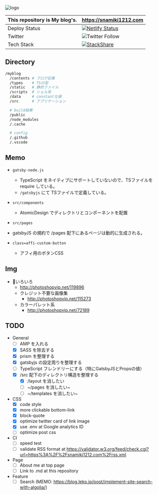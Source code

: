 ![logo](https://user-images.githubusercontent.com/26793088/71515007-85c29d80-28e4-11ea-970c-7c0d8f2093bd.png)


This repository is My blog's. | https://snamiki1212.com 
--|--
Deploy Status | [![Netlify Status](https://api.netlify.com/api/v1/badges/fce06c01-d793-4026-8a48-ef4946156434/deploy-status)](https://app.netlify.com/sites/snamiki1212/deploys)
Twitter | ![Twitter Follow](https://img.shields.io/twitter/follow/snamiki1212?style=social)
Tech Stack | [![StackShare](http://img.shields.io/badge/tech-stack-0690fa.svg?style=flat)](https://stackshare.io/snamiki1212/lunash)

## Directory

```sh
/myblog
  /contents # ブログ記事
  /types    # TSの型
  /static   # 静的ファイル
  /scripts  # シェル系
  /data     # constantな値
  /src      # アプリケーション

  # build結果
  /public
  /node_modules
  /.cache

  # config
  /.github
  /.vscode
```
## Memo

- `gatsby-node.js`
  - TypeScript をネイティブにサポートしていないので、TSファイルをrequire している。
  - `/gatsbyjs` にて TSファイルで定義している。

- `src/components`
  - AtomicDesign でディレクトリとコンポーネントを配置

-  `src/pages`
  - gatsbyJS の規約で /pages 配下にあるページは動的に生成される。

- `class=affi-custom-button`
  - アフィ用のボタンCSS

## Img

- いろいろ
  - http://photoshopvip.net/119896
  - クレジット不要な画像集
    - http://photoshopvip.net/115273
  - カラーパレット系
    - http://photoshopvip.net/72189

## TODO

- General
  - [ ] AMP を入れる
  - [x] SASS を除去する
  - [x] prism を整理する
  - [x] gatsbyjs の設定周りを整理する
  - [ ] TypeScript フレンドリーにする（特にGatsbyJSとPropsの値）
  - [x] /src 配下のディレクトリ構造を整理する
    - [x] /layout を消したい
    - [ ] ~/pages を消したい~
    - [ ] ~/templates を消したい~
- CSS
  - [x] code style
  - [x] more clickable bottom-link
  - [x] block-quote
  - [x] optimize twitter card of link image
  - [x] use .env at Google analytics ID
  - [ ] optimize post css
- CI
  - [ ] speed test
  - [ ] validate RSS format at https://validator.w3.org/feed/check.cgi?url=https%3A%2F%2Fsnamiki1212.com%2Frss.xml
- Page
  - [ ] About me at top page
  - [ ] Link to .md at this repository
- Feature
  - [ ] Search (MEMO: https://blog.leko.jp/post/implement-site-search-with-algolia/)
